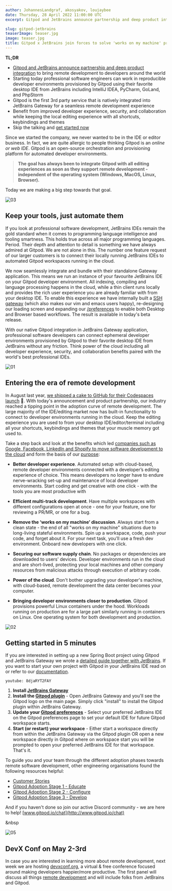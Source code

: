 ```yaml
---
author: JohannesLandgraf, akosyakov, loujaybee
date: Thursday, 28 April 2022 11:00:00 UTC
excerpt: Gitpod and JetBrains announce partnership and deep product integration to bring remote development to developers around the world

slug: gitpod-jetbrains
teaserImage: teaser.jpg
image: teaser.jpg
title: Gitpod x JetBrains join forces to solve 'works on my machine' problem
---
```


<script context="module">
  export const prerender = true;
</script>

<script>
  import Quotes from "$lib/components/blog/gitpod-jetbrains-quotes.svelte";
</script>

**TL;DR**

- [Gitpod and JetBrains announce partnership and deep product integration](https://blog.jetbrains.com/blog/2022/02/24/jetbrains_partners_with_gitpod/) to bring remote development to developers around the world
- Starting today professional software engineers can work in reproducible developer environments provisioned by Gitpod using their favorite desktop IDE from JetBrains including IntelliJ IDEA, PyCharm, GoLand, and PhpStorm
- Gitpod is the first 3rd party service that is natively integrated into JetBrains Gateway for a seamless remote development experience
- Benefit from improved developer experience, security, and collaboration while keeping the local editing experience with all shortcuts, keybindings and themes
- Skip the talking and [get started now](https://www.gitpod.io/docs/integrations/jetbrains-gateway)

Since we started the company, we never wanted to be in the IDE or editor business. In fact, we are quite allergic to people thinking Gitpod is an _online or web IDE_. Gitpod is an open-source orchestration and provisioning platform for automated developer environments.

> **The goal has always been to integrate Gitpod with all editing experiences as soon as they support remote development - independent of the operating system (Windows, MacOS, Linux, Browser).**

Today we are making a big step towards that goal.

<Quotes />

![03](../../../static/images/blog/gitpod-jetbrains/03.jpg)

## Keep your tools, just automate them

If you look at professional software development, JetBrains IDEs remain the gold standard when it comes to programming language intelligence and tooling smartness. This holds true across all major programming languages. Period. Their depth and attention to detail is something we have always admired at Gitpod. We are not alone in this. The number one feature request of our larger customers is to connect their locally running JetBrains IDEs to automated Gitpod workspaces running in the cloud.

We now seamlessly integrate and bundle with their standalone Gateway application. This means we run an instance of your favourite JetBrains IDE on your Gitpod developer environment. All indexing, compiling and language processing happens in the cloud, while a thin client runs locally and provides the rich user experience you are already familiar with from your desktop IDE. To enable this experience we have internally built a [SSH gateway](https://www.gitpod.io/blog/copy-paste-ssh-workspace-access) (which also makes our vim and emacs users happy), re-designing our loading screen and expanding our [/preferences](https://gitpod.io/preferences) to enable both Desktop and Browser based workflows. The result is available in today's beta release.

With our native Gitpod integration in JetBrains Gateway application, professional software developers can connect ephemeral developer environments provisioned by Gitpod to their favorite desktop IDE from JetBrains without any friction. Think power of the cloud including all developer experience, security, and collaboration benefits paired with the world's best professional IDEs.

![01](../../../static/images/blog/gitpod-jetbrains/01.jpg)

## Entering the era of remote development

In August last year, [we shipped a cake to GitHub for their Codespaces launch](https://www.gitpod.io/blog/cake) 🎂. With today's announcement and product partnership, our industry reached a tipping point in the adoption curve of remote development. The large majority of the IDE/editing market now has built-in functionality to connect to developer environments running in the cloud. Keep the editing experience you are used to from your desktop IDE/editor/terminal including all your shortcuts, keybindings and themes that your muscle memory got used to.

Take a step back and look at the benefits which led [companies such as Google, Facebook, LinkedIn and Shopify to move software development to the cloud](https://gitpod.notion.site/Gitpod-Adoption-Stage-1-Educate-ed7b95be23e244c388e46fa3596ff2f5) and form the basis of our [purpose](https://www.notion.so/gitpod/Gitpod-s-Direction-be35d064c0704fbda61c542b84e07ef6):

- **Better developer experience**. Automated setup with cloud-based, remote developer environments connected with a developer’s editing experience of choice. This means developers no longer have to endure nerve-wracking set-up and maintenance of local developer environments. Start coding and get creative with one click - with the tools you are most productive with

- **Efficient multi-track development**. Have multiple workspaces with different configurations open at once - one for your feature, one for reviewing a PR/MR, or one for a bug.

- **Remove the ‘works on my machine’ discussion**. Always start from a clean state - the end of all "works on my machine" situations due to long-living stateful environments. Spin up a workspace, code, push your code, and forget about it. For your next task, you’ll use a fresh dev environment. Onboard new developers with one click.

- **Securing our software supply chain**. No packages or dependencies are downloaded to users' devices. Developer environments run in the cloud and are short-lived, protecting your local machines and other company resources from malicious attacks through execution of arbitrary code.

- **Power of the cloud**. Don't bother upgrading your developer's machine, with cloud-based, remote development the data center becomes your computer.

- **Bringing developer environments closer to production**. Gitpod provisions powerful Linux containers under the hood. Workloads running on production are for a large part similarly running in containers on Linux. One operating system for both development and production.

![02](../../../static/images/blog/gitpod-jetbrains/02.jpg)

## Getting started in 5 minutes

If you are interested in setting up a new Spring Boot project using Gitpod and JetBrains Gateway we wrote a [detailed guide together with JetBrains](https://www.gitpod.io/guides/set-up-spring-boot-application-remotely-with-gitpod-and-jetBrains-gateway). If you want to start your own project with Gitpod in your JetBrains IDE read on or refer to our [documentation](https://www.gitpod.io/docs/integrations/jetbrains-gateway).

`youtube: 8djaRYT2FAY`

1. **Install [JetBrains Gateway](https://www.jetbrains.com/help/idea/remote-development-a.html#gateway)**
2. **Install the [Gitpod plugin](https://plugins.jetbrains.com/plugin/18438-gitpod-gateway)** - Open JetBrains Gateway and you'll see the Gitpod logo on the main page. Simply click "install" to install the Gitpod plugin within JetBrains Gateway.
3. **Update your [Gitpod preferences](https://gitpod.io/preferences)** - Select your preferred JetBrains IDE on the Gitpod preferences page to set your default IDE for future Gitpod workspace starts.
4. **Start (or restart) your workspace** - Either start a workspace directly from within the JetBrains Gateway via the Gitpod plugin OR open a new workspace directly in Gitpod where on workspace start you will be prompted to open your preferred JetBrains IDE for that workspace. That's it.

To guide you and your team through the different adoption phases towards remote software development, other engineering organisations found the following resources helpful:

- [Customer Stories](https://www.gitpod.io/customers)
- [Gitpod Adoption Stage 1 - Educate](https://www.notion.so/gitpod/Gitpod-Adoption-Stage-1-Educate-ed7b95be23e244c388e46fa3596ff2f5)
- [Gitpod Adoption Stage 2 - Configure](https://www.notion.so/gitpod/Gitpod-Adoption-Stage-2-Configure-a02f77be08df452a90cef00fb2d1edac)
- [Gitpod Adoption Stage 3 - Develop](https://www.notion.so/gitpod/Gitpod-Adoption-Stage-3-Develop-1340c1a8740a42118a68dc005a45d701)

And if you haven't done so join our active Discord community - we are here to help! [www.gitpod.io/chat](http://www.gitpod.io/chat)

&nbsp

![05](../../../static/images/blog/gitpod-jetbrains/05.jpg)

## DevX Conf on May 2-3rd

In case you are interested in learning more about remote development, next week we are hosting [devxconf.org](https://devxconf.org/), a virtual & free conference focused around making developers happier/more productive. The first panel will discuss all things [remote development](https://devxconf.org/schedule) and will include folks from JetBrains and Gitpod.
